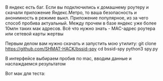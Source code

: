 В яндекс есть баг. Если вы подключились к домашнему роутеру и скачали приложение Яндекс.Метро, то ваша безопасность и анонимность в режиме выкл. Приложение популярное, из за чего способ пробива актуальный. Между прочем в базе яндекс уже более 10млн таких мак адресов. Всё что нужно знать - MAC-адрес роутера или сетевой карты жертвы

Первым делом вам нужно скачать и запустить мою утилиту:
git clone https://github.com/SHMAT-HACK/bssid-spy
cd bssid-spy
python3 spy.py

В интерфейсе выбираем пробив по mac, вводим данные и наслаждаемся результатом

Вот мак для теста:
